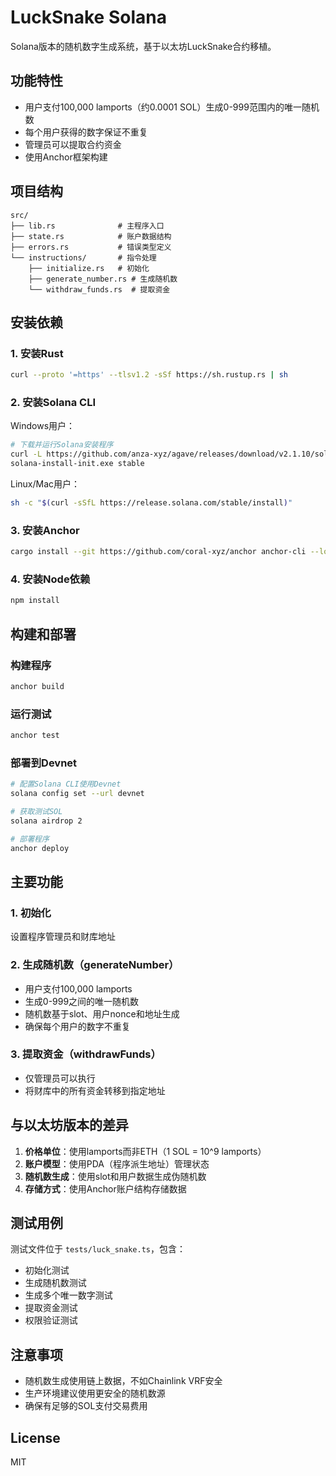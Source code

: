 # LuckSnake Solana

Solana版本的随机数字生成系统，基于以太坊LuckSnake合约移植。

## 功能特性

- 用户支付100,000 lamports（约0.0001 SOL）生成0-999范围内的唯一随机数
- 每个用户获得的数字保证不重复
- 管理员可以提取合约资金
- 使用Anchor框架构建

## 项目结构

```
src/
├── lib.rs              # 主程序入口
├── state.rs            # 账户数据结构
├── errors.rs           # 错误类型定义
└── instructions/       # 指令处理
    ├── initialize.rs   # 初始化
    ├── generate_number.rs # 生成随机数
    └── withdraw_funds.rs  # 提取资金
```

## 安装依赖

### 1. 安装Rust
```bash
curl --proto '=https' --tlsv1.2 -sSf https://sh.rustup.rs | sh
```

### 2. 安装Solana CLI
Windows用户：
```bash
# 下载并运行Solana安装程序
curl -L https://github.com/anza-xyz/agave/releases/download/v2.1.10/solana-install-init-x86_64-pc-windows-msvc.exe -o solana-install-init.exe
solana-install-init.exe stable
```

Linux/Mac用户：
```bash
sh -c "$(curl -sSfL https://release.solana.com/stable/install)"
```

### 3. 安装Anchor
```bash
cargo install --git https://github.com/coral-xyz/anchor anchor-cli --locked
```

### 4. 安装Node依赖
```bash
npm install
```

## 构建和部署

### 构建程序
```bash
anchor build
```

### 运行测试
```bash
anchor test
```

### 部署到Devnet
```bash
# 配置Solana CLI使用Devnet
solana config set --url devnet

# 获取测试SOL
solana airdrop 2

# 部署程序
anchor deploy
```

## 主要功能

### 1. 初始化
设置程序管理员和财库地址

### 2. 生成随机数（generateNumber）
- 用户支付100,000 lamports
- 生成0-999之间的唯一随机数
- 随机数基于slot、用户nonce和地址生成
- 确保每个用户的数字不重复

### 3. 提取资金（withdrawFunds）
- 仅管理员可以执行
- 将财库中的所有资金转移到指定地址

## 与以太坊版本的差异

1. **价格单位**：使用lamports而非ETH（1 SOL = 10^9 lamports）
2. **账户模型**：使用PDA（程序派生地址）管理状态
3. **随机数生成**：使用slot和用户数据生成伪随机数
4. **存储方式**：使用Anchor账户结构存储数据

## 测试用例

测试文件位于 `tests/luck_snake.ts`，包含：
- 初始化测试
- 生成随机数测试
- 生成多个唯一数字测试
- 提取资金测试
- 权限验证测试

## 注意事项

- 随机数生成使用链上数据，不如Chainlink VRF安全
- 生产环境建议使用更安全的随机数源
- 确保有足够的SOL支付交易费用

## License

MIT